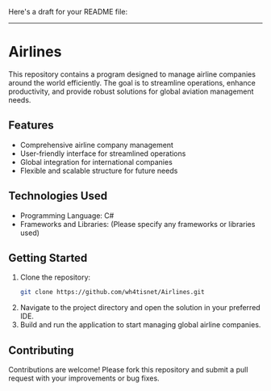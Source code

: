 Here's a draft for your README file:

---

# Airlines

This repository contains a program designed to manage airline companies around the world efficiently. The goal is to streamline operations, enhance productivity, and provide robust solutions for global aviation management needs.

## Features

- Comprehensive airline company management
- User-friendly interface for streamlined operations
- Global integration for international companies
- Flexible and scalable structure for future needs

## Technologies Used

- Programming Language: C#
- Frameworks and Libraries: (Please specify any frameworks or libraries used)

## Getting Started

1. Clone the repository:
   ```bash
   git clone https://github.com/wh4tisnet/Airlines.git
   ```
2. Navigate to the project directory and open the solution in your preferred IDE.
3. Build and run the application to start managing global airline companies.

## Contributing

Contributions are welcome! Please fork this repository and submit a pull request with your improvements or bug fixes.

